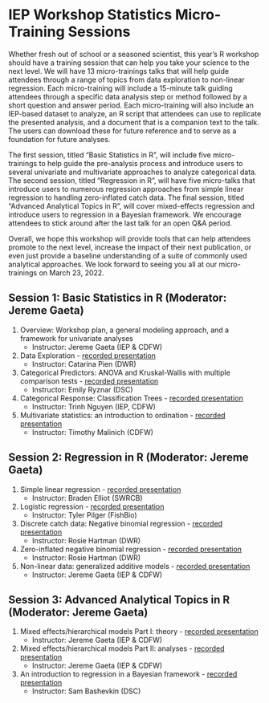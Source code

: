 # IEP Workshop Statistics Micro-Training Sessions

Whether fresh out of school or a seasoned scientist, this year’s R workshop should have a training session that can help you take your science to the next level. We will have 13 micro-trainings talks that will help guide attendees through a range of topics from data exploration to non-linear regression. Each micro-training will include a 15-minute talk guiding attendees through a specific data analysis step or method followed by a short question and answer period. Each micro-training will also include an IEP-based dataset to analyze, an R script that attendees can use to replicate the presented analysis, and a document that is a companion text to the talk. The users can download these for future reference and to serve as a foundation for future analyses. 

The first session, titled “Basic Statistics in R”, will include five micro-trainings to help guide the pre-analysis process and introduce users to several univariate and multivariate approaches to analyze categorical data. The second session, titled “Regression in R”, will have five micro-talks that introduce users to numerous regression approaches from simple linear regression to handling zero-inflated catch data. The final session, titled “Advanced Analytical Topics in R”, will cover mixed-effects regression and introduce users to regression in a Bayesian framework. We encourage attendees to stick around after the last talk for an open Q&A period. 

Overall, we hope this workshop will provide tools that can help attendees promote to the next level, increase the impact of their next publication, or even just provide a baseline understanding of a suite of commonly used analytical approaches. We look forward to seeing you all at our micro-trainings on March 23, 2022.

## Session 1: Basic Statistics in R (Moderator: Jereme Gaeta)

1.	Overview: Workshop plan, a general modeling approach, and a framework for univariate analyses
    -	Instructor: Jereme Gaeta (IEP & CDFW)
2.	Data Exploration - [recorded presentation](https://drive.google.com/file/d/1-mXVdy8CU1Rknq7KcXMk1zXgJbowlyeS/view?usp=sharing)
    -	Instructor: Catarina Pien (DWR)
3.	Categorical Predictors: ANOVA and Kruskal-Wallis with multiple comparison tests - [recorded presentation](https://drive.google.com/file/d/1kVMM7uMqT_ly8armgCvulAnruRhn8ONk/view?usp=sharing)
    -	Instructor: Emily Ryznar (DSC)
4.	Categorical Response: Classification Trees - [recorded presentation](https://drive.google.com/file/d/1J8s0q6EnVmabT5WHDcj3Lov-DKycuU2E/view?usp=sharing)
    -	Instructor: Trinh Nguyen (IEP, CDFW)
5.	Multivariate statistics: an introduction to ordination - [recorded presentation](https://drive.google.com/file/d/1q5AFIzyu3rBpuCFSlaLXQ2cIR9x-r3lx/view?usp=sharing)
    -	Instructor: Timothy Malinich (CDFW)
## Session 2: Regression in R (Moderator: Jereme Gaeta)

1.	Simple linear regression - [recorded presentation](https://drive.google.com/file/d/1x2LkDiLBWV5wdnwDGotZ1sB_dmq_ACTk/view?usp=sharing)
    -	Instructor: Braden Elliot (SWRCB)
2.	Logistic regression - [recorded presentation](https://drive.google.com/file/d/1oom2NnrZYsV2Dleq4D9FQc-Y-T9OEX9t/view?usp=sharing)
    -	Instructor: Tyler Pilger (FishBio)
3.	Discrete catch data: Negative binomial regression - [recorded presentation](https://drive.google.com/file/d/10Q6YWLXMB-tuH-bWDCodgAnRCBiqiLOS/view?usp=sharing)
    -	Instructor: Rosie Hartman (DWR)
4.	Zero-inflated negative binomial regression - [recorded presentation](https://drive.google.com/file/d/1T0LQ7VuQfQkoyaQjc_lKSeOzvtrrVyjj/view?usp=sharing)
    -	Instructor: Rosie Hartman (DWR)
5.	Non-linear data: generalized additive models - [recorded presentation](https://drive.google.com/file/d/1f6WDd9jJcBIg6A5isNvPuj-XRWzJXJ5j/view?usp=sharing)
    -	Instructor: Jereme Gaeta (IEP & CDFW)

## Session 3: Advanced Analytical Topics in R (Moderator: Jereme Gaeta)

1.	Mixed effects/hierarchical models Part I: theory - [recorded presentation](https://drive.google.com/file/d/1feqtQfnZtkwUFuE1dmrGbxAqOv7faNkb/view?usp=sharing)
    -	Instructor: Jereme Gaeta (IEP & CDFW)
2.	Mixed effects/hierarchical models Part II: analyses - [recorded presentation](https://drive.google.com/file/d/13hQtN_kJODJ6qYLk6O3jllJLA75J-UVh/view?usp=sharing)
    -	Instructor: Jereme Gaeta (IEP & CDFW)
3.	An introduction to regression in a Bayesian framework - [recorded presentation](https://drive.google.com/file/d/19DVpW2BCdrYkoey8gjyi7kXWbYJz7nOS/view?usp=sharing)
    -	Instructor: Sam Bashevkin (DSC) 




